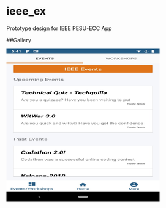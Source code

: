# ieee_ex
Prototype design for IEEE PESU-ECC App

##Gallery

<img src="./screenshot.jpg" width="400" height="400">
